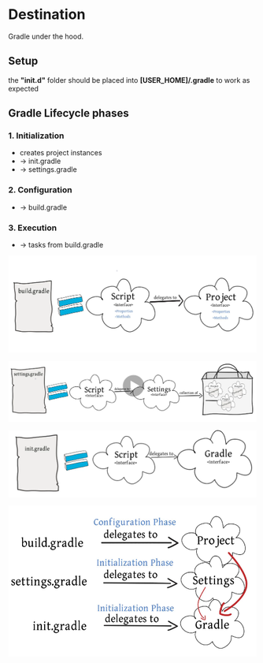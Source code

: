 # Destination
Gradle under the hood.

## Setup

the **"init.d"** folder should be placed into **[USER_HOME]/.gradle** to work as expected

## Gradle Lifecycle phases
### 1. Initialization
- creates project instances
- -> init.gradle
- -> settings.gradle

### 2. Configuration
- -> build.gradle

### 3. Execution
- -> tasks from build.gradle

![build.gradle](build.png)

![settings.gradle](settings.png)

![init.gradle](init.png)

![lifecycle and gradle object model](lifecycle.png)
